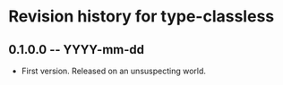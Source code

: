 # Revision history for type-classless

## 0.1.0.0 -- YYYY-mm-dd

* First version. Released on an unsuspecting world.

